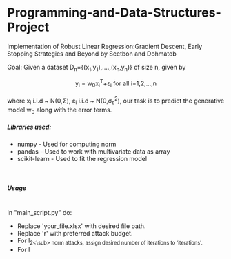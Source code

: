 # Programming-and-Data-Structures-Project
Implementation of Robust Linear Regression:Gradient Descent, Early Stopping Strategies and Beyond by Scetbon and Dohmatob




Goal: Given a dataset D<sub>n</sub>={(x<sub>1</sub>,y<sub>1</sub>),....,(x<sub>n</sub>,y<sub>n</sub>)} of size n, given by <br>
<center>y<sub>i</sub> = w<sub>0</sub>x<sub>i</sub><sup>T</sup>+ε<sub>i</sub> for all i=1,2,...,n </center>
<br> where x<sub>i</sub> i.i.d ~ N(0,Σ), ε<sub>i</sub> i.i.d ~ N(0,σ<sub>ε</sub><sup>2</sup>), our task is to predict the generative model w<sub>0</sub> along with the error terms.






<h5>Libraries used:</h5><ul>

 <li>numpy - Used for computing norm</li> 
 <li>pandas - Used to work with multivariate data as array</li>
 <li>scikit-learn - Used to fit the regression model</li>
 
 </ul>



<br>
<h5>Usage</h5><br>In "main_script.py" do:<ul>
    <li>Replace 'your_file.xlsx' with desired file path.</li>
<li>Replace 'r' with preferred attack budget.</li>
<li>For l<sub>2<\sub>
    norm attacks, assign desired number of iterations to 'iterations'.</li>
<li>For l<sub></li>
</ul>




 
